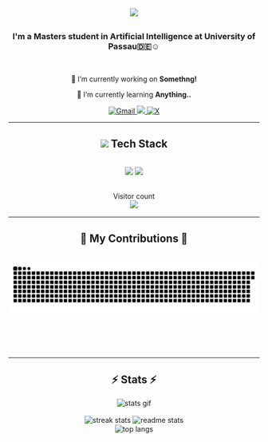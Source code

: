 






























<h1 align="center">
    <img src="https://readme-typing-svg.herokuapp.com/?font=Righteous&size=35&center=true&vCenter=true&width=500&height=70&duration=4000&lines=Hi+There!+👋;+I'm+Chaitanya!;" />
</h1>

<h3 align="center">I'm a Masters student in Artificial Intelligence at University of Passau🇩🇪☺️</h3>

<br/>

<div align="center">
 
 🔭 I’m currently working on **Somethng!**
 
 🌱 I’m currently learning **Anything..**

 </div>
 
<div align="center"> 
  <a href="mailto:chaitanya.kota24@gmail.com">
    <img src="https://img.shields.io/badge/Gmail-333333?style=for-the-badge&logo=gmail&logoColor=red" alt="Gmail" />
  </a>
  <a href="https://www.linkedin.com/in/chaitanya-kota-451427310/" target="_blank">
    <img src="https://img.shields.io/badge/LinkedIn-0077B5?style=for-the-badge&logo=linkedin&logoColor=white" target="_blank" />
  </a>
  <a href="https://x.com/chaitanya_k0ta9" target="_blank">
  <img src="https://img.shields.io/badge/-000000?style=for-the-badge&logo=x&logoColor=white" alt="X" />
</a>
</div>
 <hr/>
 
<div align="center">
  <h2>
    <img src="https://media2.giphy.com/media/QssGEmpkyEOhBCb7e1/giphy.gif?cid=ecf05e47a0n3gi1bfqntqmob8g9aid1oyj2wr3ds3mg700bl&rid=giphy.gif" width="20">
    Tech Stack
  </h2>
</div>

<br/>
<div align="center">
    <img src="https://skillicons.dev/icons?i=react,bootstrap,html,css,vscode,github,git" />
    <img src="https://skillicons.dev/icons?i=nodejs,python,javascript,mongodb,c,java,mysql,flask" /><br>
</div>

<br/>

<p align="center"> 
  Visitor count<br>
  <img src="https://profile-counter.glitch.me/Chaitanyakota9/count.svg" />
</p>
<hr/>

<div align="center">
  <h2>🐍 My Contributions 🐍</h2>
  <br>
  <img alt="snake eating my contributions" src="https://raw.githubusercontent.com/Chaitanyakota9/Chaitanyakota9/output/github-contribution-grid-snake.svg" />

  
  <br/><br/><br/>
</div>

<hr/>
<h2 align="center">
  ⚡ Stats ⚡
</h2>
<div align="center">
  <img src="https://media3.giphy.com/media/v1.Y2lkPTc5MGI3NjExd2hqdGthMjUweXE3amd3OTB2aTFicmQ2aDc4NDd6YjNhb2RlNG95dyZlcD12MV9naWZzX3NlYXJjaCZjdD1n/CtqI1GmvT0YVO/200.webp" width="150" alt="stats gif">
</div>
<br>
<div align="center">
  <img width=390 src="https://streak-stats.demolab.com/?user=Chaitanyakota9&count_private=true&theme=react&border_radius=10" alt="streak stats"/>
  <img width=390 src="https://github-readme-stats.vercel.app/api?username=Chaitanyakota9&count_private=true&show_icons=true&theme=react&rank_icon=github&border_radius=10" alt="readme stats" />
  <br/>
  <img width=325 align="center" src="https://github-readme-stats.vercel.app/api/top-langs/?username=Chaitanyakota9&hide=HTML&langs_count=8&layout=compact&theme=react&border_radius=10&size_weight=0.5&count_weight=0.5&exclude_repo=github-readme-stats" alt="top langs" />
</div>


